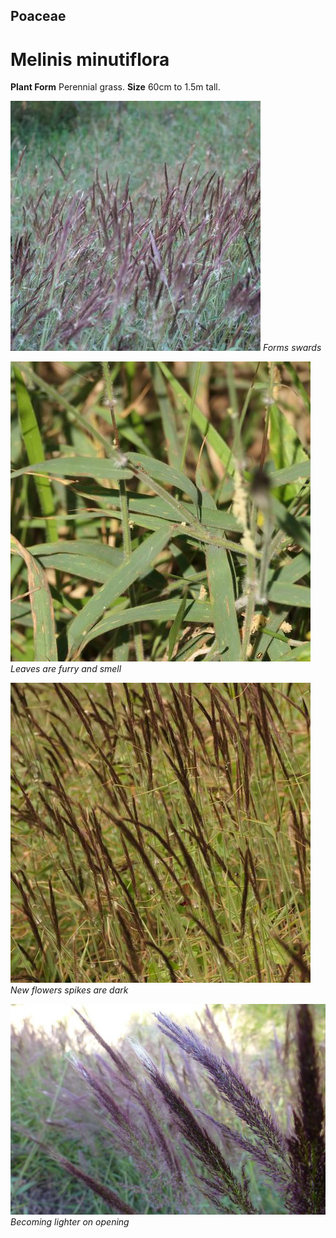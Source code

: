 ## Poaceae
# Melinis minutiflora
 **Plant Form** Perennial grass. **Size** 60cm to 1.5m tall.


![Forms swards](103018_P1230306.jpg)
 *Forms swards* 

![Leaves are furry and smell](90769_P1189610.jpg)
 *Leaves are furry and smell* 

![New flowers spikes are dark](88450_P1233182.jpg)
 *New flowers spikes are dark* 

![Becoming lighter on opening](6854_P1210748.jpg)
 *Becoming lighter on opening* 

